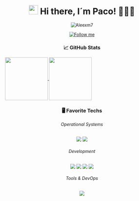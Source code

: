 <center><h1 align="center" id="macropower-title">
  <img src="https://raw.githubusercontent.com/MartinHeinz/MartinHeinz/master/wave.gif" width="30px" height="30px" /> 
  Hi there, I´m Paco! 👨🏻‍💻
</h1>

<p align="center">
 <img src="https://komarev.com/ghpvc/?username=fcorguez92&label=Eres%20el%20visitante%20Nº&color=brightgreen&style=flat" alt="Aleexm7"/>
</p>

  
 <a href="https://github.com/fcorguez92?tab=followers">
    <img alt="Follow me" title="Sígueme en Github" src="https://custom-icon-badges.demolab.com/github/followers/JuanJesusAlejoSillero?color=236ad3&labelColor=1155ba&style=for-the-badge&logo=person-add&label=Follow%20Me&logoColor=white"/></a>
</p>

### &#x1f4c8; GitHub Stats
<div style="display: inline_block", align="left">
  <a href="#">
  <img align="center" height="140"  src="https://github-readme-stats.vercel.app/api?username=fcorguez92&count_private=true&show_icons=true&theme=tokyonight&border_radius=15px">
   </a>
  <a href="#">
 <img align="center" height="140" src="https://github-readme-stats.vercel.app/api/top-langs/?username=fcorguez92&theme=tokyonight&border_radius=15px&layout=compact">
  </a>
</div>

### :desktop_computer: Favorite Techs

###### Operational Systems
![](https://img.shields.io/badge/OS-Linux-informational?style=flat&logo=linux&logoColor=white&color=6272a4)
![](https://img.shields.io/badge/OS-Windows-informational?style=flat&logo=windows&logoColor=white&color=6272a4)

###### Development

![](https://img.shields.io/badge/Code-HTML-informational?style=flat&logo=html5&logoColor=white&color=6272a4)
![](https://img.shields.io/badge/Code-Java-informational?style=flat&logo=java&logoColor=white&color=6272a4)
![](https://img.shields.io/badge/Code-CSS-informational?style=flat&logo=Css3&logoColor=white&color=6272a4)
![](https://img.shields.io/badge/Code-Python-informational?style=flat&logo=python&logoColor=white&color=6272a4)

###### Tools & DevOps

![](https://img.shields.io/badge/Tools-Docker-informational?style=flat&logo=docker&logoColor=white&color=6272a4)
</center>
